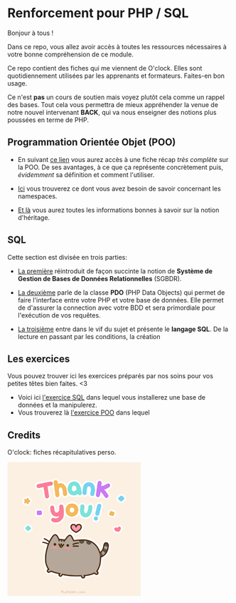 # Renforcement pour PHP / SQL

Bonjour à tous !

Dans ce repo, vous allez avoir accès à toutes les ressources nécessaires à votre bonne compréhension de ce module.

Ce repo contient des fiches qui me viennent de O'clock. Elles sont quotidiennement utilisées par les apprenants et formateurs. Faites-en bon usage.

Ce n'est **pas** un cours de soutien mais voyez plutôt cela comme un rappel des bases. Tout cela vous permettra de mieux appréhender la venue de notre nouvel intervenant **BACK**, qui va nous enseigner des notions plus poussées en terme de PHP.

## Programmation Orientée Objet (POO)

* En suivant [ce lien](POO/programmation-objet.md) vous aurez accès à une fiche récap _très complète_ sur la POO. De ses avantages, à ce que ça représente concrètement puis, *évidemment* sa définition et comment l'utiliser.

* [Ici](POO/namespace.md) vous trouverez ce dont vous avez besoin de savoir concernant les namespaces.

* [Et là](POO/heritage.md) vous aurez toutes les informations bonnes à savoir sur la notion d'héritage.


## SQL

Cette section est divisée en trois parties:

* [La première](DataBase/bdd.md) réintroduit de façon succinte la notion de **Système de Gestion de Bases de Données Relationnelles** (SGBDR). 

* [La deuxième](DataBase/pdo.md) parle de la classe **PDO** (PHP Data Objects) qui permet de faire l'interface entre votre PHP et votre base de données. Elle permet de d'assurer la connection avec votre BDD et sera primordiale pour l'exécution de vos requêtes.

* [La troisième](DataBase/sql.md) entre dans le vif du sujet et présente le **langage SQL**. De la lecture en passant par les conditions, la création

## Les exercices

Vous pouvez trouver ici les exercices préparés par nos soins pour vos petites têtes bien faites. <3

* Voici ici [l'exercice SQL](DataBase/Exercice_SQL) dans lequel vous installerez une base de données et la manipulerez.
* Vous trouverez là [l'exercice POO](POO/Exercice_POO) dans lequel


## Credits

O'clock: fiches récapitulatives perso.

<img src="img/thanks.gif" alt="thanks" width="300">
